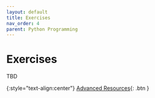 ```yaml
---
layout: default
title: Exercises
nav_order: 4
parent: Python Programming
---
```


# Exercises

TBD

{:style="text-align:center"}
[Advanced Resources](../advanced/index.html){: .btn }